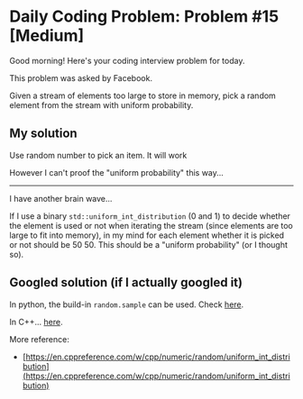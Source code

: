 # Daily Coding Problem: Problem #15 [Medium]

Good morning! Here's your coding interview problem for today.

This problem was asked by Facebook.

Given a stream of elements too large to store in memory, pick a random element from the stream with uniform probability.

## My solution

Use random number to pick an item. It will work

However I can't proof the "uniform probability" this way...

----

I have another brain wave...

If I use a binary `std::uniform_int_distribution` (0 and 1) to decide whether the element is used or not when iterating the stream (since elements are too large to fit into memory), in my mind for each element whether it is picked or not should be 50 50. This should be a "uniform probability" (or I thought so).

## Googled solution (if I actually googled it)

In python, the build-in `random.sample` can be used. Check [here](https://stackoverflow.com/questions/74622881/pick-elements-from-the-list-randomly-in-uniform-distribution-without-replacement).

In C++... [here](https://stackoverflow.com/questions/69873685/how-to-randomly-pick-element-from-an-array-with-different-probabilities-in-c).

More reference:

- [https://en.cppreference.com/w/cpp/numeric/random/uniform_int_distribution](https://en.cppreference.com/w/cpp/numeric/random/uniform_int_distribution)
